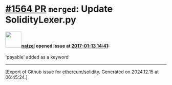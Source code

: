 # [\#1564 PR](https://github.com/ethereum/solidity/pull/1564) `merged`: Update SolidityLexer.py

#### <img src="https://avatars.githubusercontent.com/u/4339506?u=bddaf2c54b7033c07eb5fd7cdf1dcbf73f3c2939&v=4" width="50">[natzei](https://github.com/natzei) opened issue at [2017-01-13 14:41](https://github.com/ethereum/solidity/pull/1564):

'payable' added as a keyword




-------------------------------------------------------------------------------



[Export of Github issue for [ethereum/solidity](https://github.com/ethereum/solidity). Generated on 2024.12.15 at 06:45:24.]
